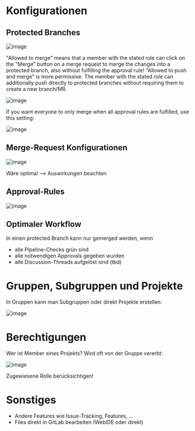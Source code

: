 # Konfigurationen

## Protected Branches

![image](https://github.com/user-attachments/assets/2797e5fc-4bfa-4308-b15c-4071128130f1)

"Allowed to merge" means that a member with the stated role can click on the "Merge" button on a merge request to merge the changes into a protected branch, also without fulfilling the approval rule!
"Allowed to push and merge" is more permissive. The member with the stated role can additionally push directly to protected branches without requiring them to create a new branch/MR.

![image](https://github.com/user-attachments/assets/f08f2cb7-cc81-4e52-88cf-09b1aea808b9)

If you want everyone to only merge when all approval rules are fulfilled, use this setting:

![image](https://github.com/user-attachments/assets/11b4b69d-5147-4fb2-bb23-4323a3a4cebb)



## Merge-Request Konfigurationen

![image](https://github.com/user-attachments/assets/4f09bd0a-599d-4129-9494-92305549b19f)

Wäre optimal --> Auswirkungen beachten

## Approval-Rules

![image](https://github.com/user-attachments/assets/1d64e16c-a3bf-492a-a14d-43a270cf524e)

## Optimaler Workflow

In einen protected Branch kann nur gemerged werden, wenn

* alle Pipeline-Checks grün sind
* alle notwendigen Approvals gegeben wurden
* alle Discussion-Threads aufgelöst sind (tbd)

# Gruppen, Subgruppen und Projekte

In Gruppen kann man Subgruppen oder direkt Projekte erstellen:

![image](https://github.com/user-attachments/assets/018a4944-202c-4fae-b0aa-5b5df1c8a5be)


# Berechtigungen

Wer ist Member eines Projekts? Wird oft von der Gruppe vererbt:

![image](https://github.com/user-attachments/assets/44183b80-a860-4674-9443-b1e667388f19)

Zugewiesene Rolle berücksichtigen!



# Sonstiges

- Andere Features wie Issue-Tracking, Features, ...
- Files direkt in GitLab bearbeiten (WebIDE oder direkt)
